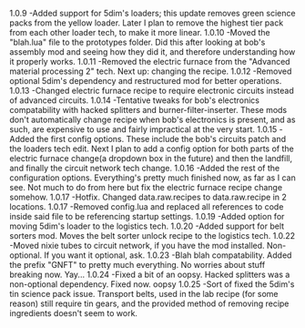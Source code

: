 1.0.9	-Added support for 5dim's loaders; this update removes green science packs from the yellow loader. Later I plan to remove the highest tier pack from each other loader tech, to make it more linear.
1.0.10	-Moved the "blah.lua" file to the prototypes folder. Did this after looking at bob's assembly mod and seeing how they did it, and therefore understanding how it properly works.
1.0.11	-Removed the electric furnace from the "Advanced material processing 2" tech. Next up: changing the recipe.
1.0.12  -Removed optional 5dim's dependency and restructured mod for better operations.
1.0.13  -Changed electric furnace recipe to require electronic circuits instead of advanced circuits.
1.0.14  -Tentative tweaks for bob's electronics compatability with hacked splitters and burner-filter-inserter. These mods don't automatically change recipe when bob's electronics is present, and as such, are expensive to use and fairly impractical at the very start.
1.0.15  -Added the first config options. These include the bob's circuits patch and the loaders tech edit. Next I plan to add a config option for both parts of the electric furnace change(a dropdown box in the future) and then the landfill, and finally the circuit network tech change.
1.0.16  -Added the rest of the configuration options. Everything's pretty much finished now, as far as I can see. Not much to do from here but fix the electric furnace recipe change somehow.
1.0.17  -Hotfix. Changed data.raw.recipes to data.raw.recipe in 2 locations.
1.0.17  -Removed config.lua and replaced all references to code inside said file to be referencing startup settings.
1.0.19  -Added option for moving 5dim's loader to the logistics tech.
1.0.20  -Added support for belt sorters mod. Moves the belt sorter unlock recipe to the logistics tech.
1.0.22  -Moved nixie tubes to circuit network, if you have the mod installed. Non-optional. If you want it optional, ask.
1.0.23  -Blah blah compatability. Added the prefix "GNFT" to pretty much everything. No worries about stuff breaking now. Yay...
1.0.24	-Fixed a bit of an oopsy. Hacked splitters was a non-optional dependency. Fixed now. oopsy
1.0.25  -Sort of fixed the 5dim's tin science pack issue. Transport belts, used in the lab recipe (for some reason) still require tin gears, and the provided method of removing recipe ingredients doesn't seem to work.
